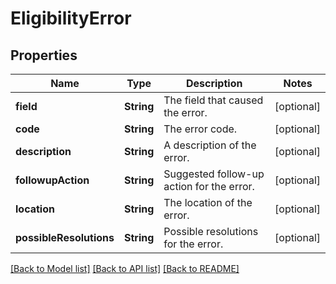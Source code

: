 # EligibilityError

## Properties
Name | Type | Description | Notes
------------ | ------------- | ------------- | -------------
**field** | **String** | The field that caused the error. | [optional] 
**code** | **String** | The error code. | [optional] 
**description** | **String** | A description of the error. | [optional] 
**followupAction** | **String** | Suggested follow-up action for the error. | [optional] 
**location** | **String** | The location of the error. | [optional] 
**possibleResolutions** | **String** | Possible resolutions for the error. | [optional] 

[[Back to Model list]](../README.md#documentation-for-models) [[Back to API list]](../README.md#documentation-for-api-endpoints) [[Back to README]](../README.md)



